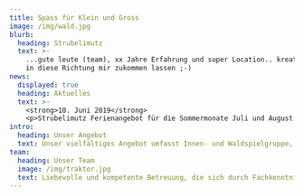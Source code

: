 ```yaml
---
title: Spass für Klein und Gross
image: /img/wald.jpg
blurb:
  heading: Strubelimutz
  text: >-
    ...gute leute (team), xx Jahre Erfahrung und super Location.. kreativer Text
    in diese Richtung mir zukommen lassen ;-)
news:
  displayed: true
  heading: Aktuelles
  text: >-
    <strong>10. Juni 2019</strong>
    <p>Strubelimutz Ferienangebot für die Sommermonate Juli und August. Weitere Informationen findest du in unserem <a href="/doc/flyer_ferienangebot_19.pdf" target="_blank">Flyer</a>.</p>
intro:
  heading: Unser Angebot
  text: Unser vielfältiges Angebot umfasst Innen- und Waldspielgruppe, sowie Erlebnisnachmittage für Kinder ab 2 Jahren bis und mit 3. Klasse. 
team:
  heading: Unser Team
  image: /img/traktor.jpg
  text: Liebevolle und kompetente Betreuung, die sich durch Fachkenntnis und Erfahrung auszeichnen
---
```


